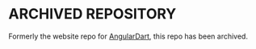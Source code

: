 # ARCHIVED REPOSITORY

Formerly the website repo for [AngularDart](https://github.com/angulardart/angular), this repo has been archived.
